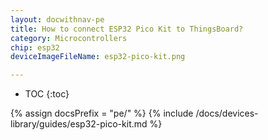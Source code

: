 ```yaml
---
layout: docwithnav-pe
title: How to connect ESP32 Pico Kit to ThingsBoard?
category: Microcontrollers
chip: esp32
deviceImageFileName: esp32-pico-kit.png

---
```


* TOC
{:toc}

{% assign docsPrefix = "pe/" %}
{% include /docs/devices-library/guides/esp32-pico-kit.md %}

